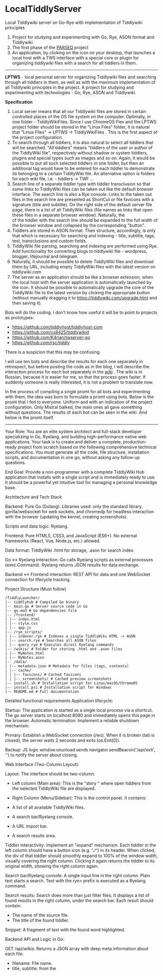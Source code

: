 # LocalTiddlyServer
Local Tiddlywiki server on Go-Rye with implementation of Tiddlywiki principles

1. Project for studying and experimenting with Go, Rye, ASON format and Tiddlywiki.
2. The first phase of the [PARSEQ](https://github.com/Serj-Aleks/PARSEQ) project
3. An application, by clicking on the icon on your desktop, that launches a local host with a TW5 interface with a special core or plugin for organizing tiddlywiki files with a search for all tiddlers in them.

---

**LPTWS** - local personal server for organizing Tiddlywiki files and searching through all tiddlers in them, as well as with the maximum implementation of all Tiddlywiki principles in the project. A project for studying and experimenting with technologies - Go, Rye, ASON and Tiddlywiki.

**Specification**

1. Local server means that all our Tiddlywiki files are stored in certain controlled places of the OS file system on the computer. Optimally, in one folder - TiddlyWikiFiles. Since I use ChromeOS Flex and the LPTWS project folder should be stored in the "Linux Files" folder, it is natural that "Linux Files" -> LPTWS -> TiddlyWikiFiles . This is the first aspect of the project configuration.
2. To search through all tiddlers, it is also natural to select all tiddlers that will be searched. "All tiddlers" means "tiddlers of the user or author of the TiddlyWiki file", respectively without shadow or system tiddlers, plugins and special types such as images and so on. Again, it would be possible to put all such selected tiddlers in one folder, but then an additional tag would have to be entered for each tiddler to demonstrate its belonging to a certain TiddlyWiki file. An alternative option is folders for each wiki file, i.e. - tiddlers -> TWF ...
3. Search line of a separate tiddler type with tiddler transclusion so that some links to TiddlyWiki files can be taken out like the default browser interface. The search line is also a Rye console. Links to the taken out files in the search line are presented as ShortCut or file favicons with a signature (title and subtitle). On the right side of the default server file page, there is a list of all TiddlyWiki files (file names as links that open these files in a separate browser window). Naturally, the <div> of the tiddler with the search line should be expanded to the full width of the browser window and collapsed by the corresponding "button".
4. Tiddlers are stored in ASON format. Their structure, accordingly, is only that which is necessary for searching and indexing - title, subtitle, tags, text, transclusions and custom fields.
5. TiddlyWiki file parsing, searching and indexing are performed using Rye. Add functionality for converting blogs to tiddlywiki file - wordpress, blogger, lifejournal and telegram.
6. Naturally, it should be possible to delete TiddlyWiki files and download them by URL, including empty TiddlyWiki files with the latest version on tiddlywiki.com
7. The server as an application should be like a browser extension, when the local host with the server application is automatically launched by the icon. It should be possible to automatically upgrade the core of the TiddlyWiki file to the latest version by clicking the appropriate button (without manually dragging it to https://tiddlywiki.com/upgrade.html and then saving it).

Bots will do the coding. I don't know how useful it will be to point to projects as prototypes:

* https://github.com/tiddlyhost/tiddlyhost-com
* https://github.com/cs8425/tiddlywikid
* https://github.com/K4rian/twserver-go
* https://github.com/rsc/tiddly

There is a suspicion that this may be confusing.

I will use ten bots and describe the results for each one separately in retrospect, but before posting the code as in the blog, I will describe the interaction process for each bot separately in the [wiki](https://github.com/Serj-Aleks/LocalTiddlyServer/wiki/LocalTiddlyServer-%D1%81-%D0%B4%D0%B5%D1%81%D1%8F%D1%82%D1%8C%D1%8E-%D0%B1%D0%BE%D1%82%D0%B0%D0%BC%D0%B8)
. The wiki is in Russian, because it is easier for me, so that the process goes faster. If suddenly someone is really interested, it is not a problem to translate now.

In the process of compiling a single promt for all bots and experimenting with them, the idea was born to formulate a promt using bots. Below is the promt that I fed to everyone. Uniform and with an indication of the project configuration. Only Mistral balked, the main ones all gave something without questions. The results of each bot can be seen in the wiki. And below is the promt itself.

---

Your Role: You are an elite system architect and full-stack developer specializing in Go, Ryelang, and building high-performance native web applications. Your task is to create and deliver a complete, production-ready project from scratch based on the following comprehensive technical specifications. You must generate all the code, file structure, installation scripts, and documentation in one go, without asking any follow-up questions.

End Goal: Provide a non-programmer with a complete TiddlyWiki Hub application that installs with a single script and is immediately ready to use. It should be a powerful yet intuitive tool for managing a personal knowledge base.

Architecture and Tech Stack

Backend: Pure Go (Golang). Libraries used: only the standard library, gorilla/websocket for web sockets, and chromedp for headless interaction with the browser (updating the kernel, creating screenshots).

Scripts and data logic: Ryelang.

Frontend: Pure HTML5, CSS3, and JavaScript (ES6+). No external frameworks (React, Vue, Node.js, etc.) allowed.

Data format: TiddlyWiki .html for storage, .ason for search index.

Go <-> Ryelang interaction: Go calls Ryelang scripts as external processes (exec.Command). Ryelang returns JSON results for data exchange.

Backend <-> Frontend interaction: REST API for data and one WebSocket connection for lifecycle tracking.

Project Structure (Must follow)

```
/TiddlyLauncher/
|-- tiddlyhub # Compiled Go binary
|-- main.go # Server source code in Go
|-- go.mod # Go dependencies file
|-- /frontend/
| |-- index.html
| |-- style.css
| |-- app.js
|-- /rye_scripts/
| |-- indexer.rye # Indexes a single TiddlyWiki HTML -> ASON
| |-- search.rye # Searches all ASON files
| |-- query.rye # Executes direct Ryelang commands
|-- /wikis/ # Folder for storing .html and .ason files
| |-- MyNotes.html
| |-- MyNotes.ason
|-- /data/
| |-- metadata.json # Metadata for files (tags, contexts)
| |-- cache/
| | |-- favicons/ # Cached favicons
| | |-- screenshots/ # Cached preview screenshots
|-- install.sh # Installation script for Linux/macOS/ChromeOS
|-- install.ps1 # Installation script for Windows
|-- README.md # Full documentation
```

Detailed functional requirements
Application lifecycle:

Startup: The application is started as a single local process via a shortcut. The go server starts on localhost:8080 and immediately opens this page in the browser.
Automatic termination: Implement a reliable shutdown mechanism:

Primary: Establish a WebSocket connection (/ws). When it is broken (tab is closed), the server waits 2 seconds and exits (os.Exit(0)).

Backup: JS logic window.onunload sends navigator.sendBeacon('/api/exit', '') to notify the server about closing.

Web Interface (Two-Column Layout):

Layout: The interface should be two-column.

- Left column (Main area): This is the "story " where open tiddlers from the selected TiddlyWiki file are displayed.
- Right Column (Menu/Sidebar): This is the control panel. It contains:

- A list of all available TiddlyWiki files.
- A search bar/Ryelang console.
- A URL import bar.
- A search results area.

Tiddler interactivity: Implement an "expand" mechanism. Each tiddler in the left column should have a button icon (e.g. '⤢') in its header. When clicked, the div of that tiddler should smoothly expand to 100% of the window width, visually covering the right column. Clicking it again returns the tiddler to its original width, showing the right column again.

Search bar/Ryelang console: A single input line in the right column. Plain text starts a search. Text with the rye> prefix is executed as a Ryelang command.

Search results: Search does more than just filter files. It displays a list of found results in the right column, under the search bar. Each result should contain:

- The name of the source file.
- The title of the found tiddler.

Snippet: A fragment of text with the found word highlighted.

Backend API and Logic in Go:

GET /api/wikis: Returns a JSON array with deep meta information about each file:

- filename: File name.
- title, subtitle: from the <title> tag.
- core_version: Core version extracted from the tiddler $:/core.
- tiddler_count: Total number of tiddlers.
- top_tags: An array of the 5 most popular tags inside the file.
- favicon_path: Local path to the cached favicon.

GET /api/search?q={query}: Accepts the query. Calls search.rye. Should be able to handle complex searches (e.g. in:work tag:project term). Returns JSON with structured results for displaying snippets.

POST /api/upgrade/{filename}: Key function. Uses chromedp to automate the upgrade process. Logic: download a new empty.html, run it in a headless browser, programmatically import all tiddlers from the user's old file into it, and save the result.

POST /api/import: Accepts a URL for import.

GET /api/screenshot/{filename}: (Stub function) Uses chromedp to create a screenshot preview of the html file and saves it to data/cache/screenshots/.

POST /api/publish/{filename}: (Stub function) Placeholder for future integration with Tiddlyhost API.

Ryelang logic:

- indexer.rye: Accepts a path to an .html file. Parses it, extracts all tiddlers, their tags, determines the kernel version and saves all this information to the corresponding .ason file.
- search.rye: Accepts a search query (including in:, tag: tags). Searches all .ason files in the directory, forms JSON with results ready for generating snippets.

Installer and documentation requirements

Installation scripts (install.sh and install.ps1):

- Do not require root/administrator rights.

Automate everything:

- Check for Go and Ryelang. If they are not there, notify the user.
- Create a ~/TiddlyLauncher directory.
- Copy all project files.
- Compile Go code (go build).
- Create a launcher shortcut (.desktop for Linux/ChromeOS Flex).
- Adaptation to x86/ARM architecture must be taken into account (e.g. via compilation flags).

Documentation (README.md):

- For the user: Step-by-step installation instructions, detailed description of each interface function, examples of complex search queries and Ryelang commands.
- For the developer: Brief description of the architecture and all API endpoints.

Final requirement: Give the answer as a single block containing all the above files with their full contents. Use Markdown to separate the files. Don't ask questions, generate the entire project in its most complete and advanced version.
